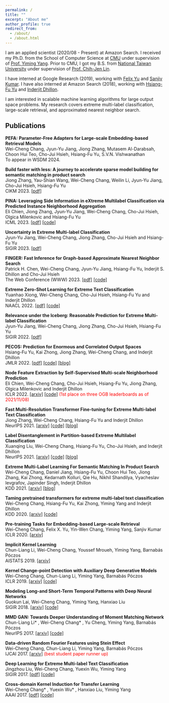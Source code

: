 ```yaml
---
permalink: /
title: ""
excerpt: "About me"
author_profile: true
redirect_from: 
  - /about/
  - /about.html
---
```


I am an applied scientist (2020/08 - Present) at Amazon Search. 
I received my Ph.D. from the School of Computer Science at <a href="https://www.cs.cmu.edu/">CMU</a>
under supervision of <a href="http://www.cs.cmu.edu/~yiming/">Prof. Yiming Yang</a>.
Prior to CMU, I got my B.S. from <a href="https://www.ntu.edu.tw/english/">National Taiwan University</a>
under supervision of <a href="https://www.csie.ntu.edu.tw/~cjlin/">Prof. Chih-Jen Lin</a>.

I have interned at Google Research (2019),
working with [Felix Yu](http://felixyu.org/) and [Sanjiv Kumar](http://www.sanjivk.com/).
I have also interned at Amazon Search (2018),
working with [Hsiang-Fu Yu](https://www.cs.utexas.edu/~rofuyu/) and [Inderjit Dhillon](https://www.cs.utexas.edu/~inderjit/).

I am interested in scalable machine learning algorithms for large output space problems.
My research covers extreme multi-label classification, large-scale retrieval, and approximated nearest neighbor search.


## Publications

**PEFA: Parameter-Free Adapters for Large-scale Embedding-based Retrieval Models**
<br>Wei-Cheng Chang, Jyun-Yu Jiang, Jiong Zhang, Mutasem Al-Darabsah, Choon Hui Teo, Cho-Jui Hsieh, Hsiang-Fu Yu, S.V.N. Vishwanathan
<br> To appear in WSDM 2024.

**Build faster with less: A journey to accelerate sparse model building for semantic matching in product search**
<br>Jiong Zhang, Yau-Shian Wang, Wei-Cheng Chang, Weilin Li, Jyun-Yu Jiang, Cho-Jui Hsieh, Hsiang-Fu Yu
<br>CIKM 2023.
[[pdf]](https://dl.acm.org/doi/abs/10.1145/3583780.3614661)

**PINA: Leveraging Side Information in eXtreme Multilabel Classification via Predicted Instance Neighborhood Aggregation**
<br>Eli Chien, Jiong Zhang, Jyun-Yu Jiang, Wei-Cheng Chang, Cho-Jui Hsieh, Olgica Milenkovic and Hsiang-Fu Yu
<br>ICML 2023.
[[pdf]](https://proceedings.mlr.press/v202/chien23a/chien23a.pdf)
[[code]](https://github.com/amzn/pecos/tree/mainline/examples/pina)

**Uncertainty in Extreme Multi-label Classification**
<br>Jyun-Yu Jiang, Wei-Cheng Chang, Jiong Zhang, Cho-Jui Hsieh and Hsiang-Fu Yu
<br>SIGIR 2023.
[[pdf]](https://dl.acm.org/doi/10.1145/3539618.3591780)

**FINGER: Fast Inference for Graph-based Approximate Nearest Neighbor Search**
<br>Patrick H. Chen, Wei-Cheng Chang, Jyun-Yu Jiang, Hsiang-Fu Yu, Inderjit S. Dhillon and Cho-Jui Hsieh
<br>The Web Conference (WWW) 2023.
[[pdf]](https://dl.acm.org/doi/10.1145/3543507.3583318)
[[code]](https://github.com/Patrick-H-Chen/FINGER)

**Extreme Zero-Shot Learning for Extreme Text Classification**
<br>Yuanhao Xiong, Wei-Cheng Chang, Cho-Jui Hsieh, Hsiang-Fu Yu and Inderjit Dhillon
<br>NAACL 2022.
[[pdf]](https://aclanthology.org/2022.naacl-main.399/)
[[code]](https://github.com/amzn/pecos/tree/mainline/examples/MACLR)

**Relevance under the Iceberg: Reasonable Prediction for Extreme Multi-label Classification**
<br>Jyun-Yu Jiang, Wei-Cheng Chang, Jiong Zhang, Cho-Jui Hsieh, Hsiang-Fu Yu
<br>SIGIR 2022.
[[pdf]](https://dl.acm.org/doi/abs/10.1145/3477495.3531767)

**PECOS: Prediction for Enormous and Correlated Output Spaces**
<br>Hsiang-Fu Yu, Kai Zhong, Jiong Zhang, Wei-Cheng Chang, and Inderjit Dhillon
<br>JMLR 2022.
[[pdf]](https://www.jmlr.org/papers/volume23/21-0085/21-0085.pdf)
[[code]](https://github.com/amzn/pecos)
[[blog]](https://www.amazon.science/blog/amazon-open-sources-library-for-prediction-over-large-output-spaces)

**Node Feature Extraction by Self-Supervised Multi-scale Neighborhood Prediction**
<br>Eli Chien, Wei-Cheng Chang, Cho-Jui Hsieh, Hsiang-Fu Yu, Jiong Zhang, Olgica Milenkovic and Inderjit Dhillon
<br>ICLR 2022.
[[arxiv]](https://arxiv.org/abs/2111.00064)
[[code]](https://github.com/amzn/pecos/tree/mainline/examples/giant-xrt)
<span style="color: red;">(1st place on three OGB leaderboards as of 2021/11/08)</span> 

**Fast Multi-Resolution Transformer Fine-tuning for Extreme Multi-label Text Classification**
<br>Jiong Zhang, Wei-Cheng Chang, Hsiang-Fu Yu and Inderjit Dhillon
<br>NeurIPS 2021.
[[arxiv]](https://arxiv.org/abs/2110.00685)
[[code]](https://github.com/amzn/pecos/tree/mainline/examples/xr-transformer-neurips21)
[[blog]](https://www.amazon.science/blog/neurips-2021-amazon-pushes-the-boundaries-of-extreme-multilabel-classification)

**Label Disentanglement in Partition-based Extreme Multilabel Classification**
<br>Xuanqing Liu, Wei-Cheng Chang, Hsiang-Fu Yu, Cho-Jui Hsieh, and Inderjit Dhillon
<br>NeurIPS 2021.
[[arxiv]](https://arxiv.org/abs/2106.12751)
[[code]](https://github.com/amzn/pecos/tree/mainline/examples/overlap-xmc)
[[blog]](https://www.amazon.science/blog/neurips-2021-amazon-pushes-the-boundaries-of-extreme-multilabel-classification)

**Extreme Multi-Label Learning For Semantic Matching In Product Search**
<br>Wei-Cheng Chang, Daniel Jiang, Hsiang-Fu Yu, Choon Hui Teo, Jiong Zhang, Kai Zhong, Kedarnath Kolluri, Qie Hu, Nikhil Shandilya, Vyacheslav Ievgrafov, Japinder Singh, Inderjit Dhillon
<br>KDD 2021.
[[arxiv]](https://arxiv.org/abs/2106.12657)
[[blog]](https://www.amazon.science/blog/applying-pecos-to-product-retrieval-and-text-autocompletion)

**Taming pretrained transformers for extreme multi-label text classification**
<br>Wei-Cheng Chang, Hsiang-Fu Yu, Kai Zhong, Yiming Yang and Inderjit Dhillon
<br>KDD 2020.
[[arxiv]](https://arxiv.org/abs/1905.02331)
[[code]](https://github.com/OctoberChang/X-Transformer)

**Pre-training Tasks for Embedding-based Large-scale Retrieval**
<br>Wei-Cheng Chang, Felix X. Yu, Yin-Wen Chang, Yiming Yang, Sanjiv Kumar
<br>ICLR 2020.
[[arxiv]](https://arxiv.org/abs/2002.03932)

**Implicit Kernel Learning**
<br>Chun-Liang Li, Wei-Cheng Chang, Youssef Mroueh, Yiming Yang, Barnabás Póczos
<br>AISTATS 2019.
[[arxiv]](https://arxiv.org/abs/1902.10214)

**Kernel Change-point Detection with Auxiliary Deep Generative Models**
<br>Wei-Cheng Chang, Chun-Liang Li, Yiming Yang, Barnabás Póczos
<br>ICLR 2019.
[[arxiv]](https://arxiv.org/abs/1901.06077)
[[code]](https://github.com/OctoberChang/klcpd_code)

**Modeling Long-and Short-Term Temporal Patterns with Deep Neural Networks**
<br>Guokun Lai, Wei-Cheng Chang, Yiming Yang, Hanxiao Liu
<br>SIGIR 2018.
[[arxiv]](https://arxiv.org/abs/1703.07015)
[[code]](https://github.com/laiguokun/LSTNet)

**MMD GAN: Towards Deeper Understanding of Moment Matching Network**
<br>Chun-Liang Li\* , Wei-Cheng Chang\* , Yu Cheng, Yiming Yang, Barnabás Póczos
<br>NeurIPS 2017.
[[arxiv]](https://arxiv.org/abs/1705.08584)
[[code]](https://github.com/OctoberChang/MMD-GAN)

**Data-driven Random Fourier Features using Stein Effect**
<br>Wei-Cheng Chang, Chun-Liang Li, Yiming Yang, Barnabás Póczos
<br>IJCAI 2017.
[[arxiv]](https://arxiv.org/abs/1705.08525)
<span style="color: red;">(best student paper runner up)</span>

**Deep Learning for Extreme Multi-label Text Classification**
<br>Jingzhou Liu, Wei-Cheng Chang, Yuexin Wu, Yiming Yang
<br>SIGIR 2017.
[[pdf]](https://dl.acm.org/doi/10.1145/3077136.3080834)
[[code]](https://github.com/jimmy646/XML-CNN)

**Cross-domain Kernel Induction for Transfer Learning**
<br>Wei-Cheng Chang\* , Yuexin Wu\* , Hanxiao Liu, Yiming Yang
<br>AAAI 2017.
[[pdf]](https://www.aaai.org/ocs/index.php/AAAI/AAAI17/paper/viewPaper/14781)
[[code]](https://github.com/OctoberChang/KerTL)

